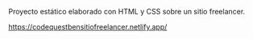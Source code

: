 Proyecto estático elaborado con HTML y CSS sobre un sitio freelancer.

https://codequestbensitiofreelancer.netlify.app/
